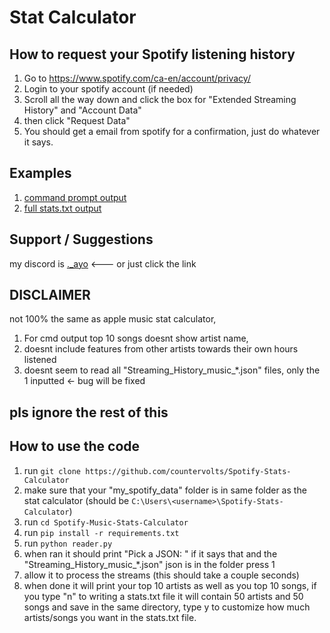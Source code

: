 # Stat Calculator
## How to request your Spotify listening history
1. Go to https://www.spotify.com/ca-en/account/privacy/
2. Login to your spotify account (if needed)
3. Scroll all the way down and click the box for "Extended Streaming History" and "Account Data"
4. then click "Request Data"
5. You should get a email from spotify for a confirmation, just do whatever it says.



## Examples
1. [command prompt output](https://github.com/countervolts/Spotify-Stats-Calculator/blob/main/old/examples/CommandPromptOutput.txt)
2. [full stats.txt output](https://github.com/countervolts/Spotify-Stats-Calculator/blob/main/old/examples/Stats.txt)

## Support / Suggestions
my discord is [._ayo](https://discord.com/users/488368000055902228) <--- or just click the link

## **DISCLAIMER**
not 100% the same as apple music stat calculator, 
1. For cmd output top 10 songs doesnt show artist name,
2. doesnt include features from other artists towards their own hours listened
3. doesnt seem to read all "Streaming_History_music_*.json" files, only the 1 inputted <- bug will be fixed

## pls ignore the rest of this 

## How to use the code
1. run ```git clone https://github.com/countervolts/Spotify-Stats-Calculator```
2. make sure that your "my_spotify_data" folder is in same folder as the stat calculator (should be ```C:\Users\<username>\Spotify-Stats-Calculator```)
3. run ```cd Spotify-Music-Stats-Calculator```
4. run ```pip install -r requirements.txt```
5. run ```python reader.py```
6. when ran it should print "Pick a JSON: " if it says that and the "Streaming_History_music_*.json" json is in the folder press 1
7. allow it to process the streams (this should take a couple seconds)
8. when done it will print your top 10 artists as well as you top 10 songs, if you type "n" to writing a stats.txt file it will contain 50 artists and 50 songs and save in the same directory, type y to customize how much artists/songs you want in the stats.txt file.

